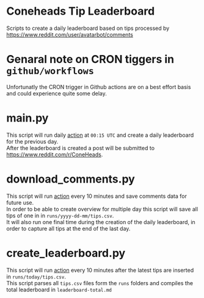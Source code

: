 # Coneheads Tip Leaderboard
Scripts to create a daily leaderboard based on tips processed by https://www.reddit.com/user/avatarbot/comments

# Genaral note on CRON tiggers in `github/workflows`
Unfortunatly the CRON trigger in Github actions are on a best effort basis and could experience quite some delay.  

# main.py
This script will run daily [action](.github/workflows/cron.yml) at `00:15 UTC` and create a daily leaderboard for the previous day.  
After the leaderboard is created a post will be submitted to https://www.reddit.com/r/ConeHeads.

# download_comments.py
This script will run [action](.github/workflows/download_comments.yml) every 10 minutes and save comments data for future use.  
In order to be able to create overview for multiple day this script will save all tips of one in in `runs/yyyy-dd-mm/tips.csv`.  
It will also run one final time during the creation of the daily leaderboard, in order to capture all tips at the end of the last day.

# create_leaderboard.py
This script will run [action](.github/workflows/download_comments.yml) every 10 minutes after the latest tips are inserted in `runs/today/tips.csv`.  
This script parses all `tips.csv` files form the `runs` folders and compiles the total leaderboard in `leaderboard-total.md`
